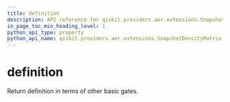 ```yaml
---
title: definition
description: API reference for qiskit.providers.aer.extensions.SnapshotDensityMatrix.definition
in_page_toc_min_heading_level: 1
python_api_type: property
python_api_name: qiskit.providers.aer.extensions.SnapshotDensityMatrix.definition
---
```


# definition

Return definition in terms of other basic gates.

